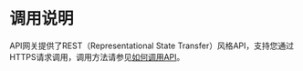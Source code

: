 # 调用说明<a name="apig-api-190529264"></a>

API网关提供了REST（Representational State Transfer）风格API，支持您通过HTTPS请求调用，调用方法请参见[如何调用API](构造请求.md)。


